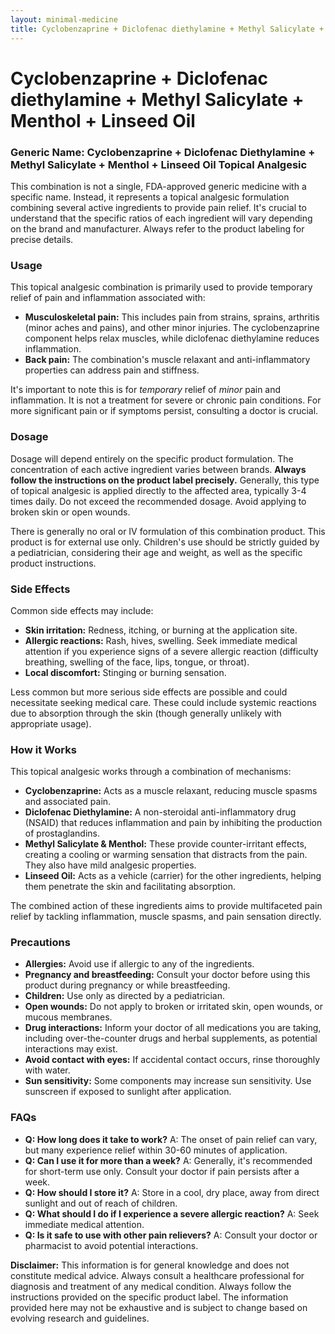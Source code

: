 ```yaml
---
layout: minimal-medicine
title: Cyclobenzaprine + Diclofenac diethylamine + Methyl Salicylate + Menthol + Linseed Oil
---
```


# Cyclobenzaprine + Diclofenac diethylamine + Methyl Salicylate + Menthol + Linseed Oil
### Generic Name:  Cyclobenzaprine + Diclofenac Diethylamine + Methyl Salicylate + Menthol + Linseed Oil Topical Analgesic

This combination is not a single, FDA-approved generic medicine with a specific name. Instead, it represents a topical analgesic formulation combining several active ingredients to provide pain relief.  It's crucial to understand that the specific ratios of each ingredient will vary depending on the brand and manufacturer.  Always refer to the product labeling for precise details.


### Usage

This topical analgesic combination is primarily used to provide temporary relief of pain and inflammation associated with:

* **Musculoskeletal pain:** This includes pain from strains, sprains, arthritis (minor aches and pains), and other minor injuries. The cyclobenzaprine component helps relax muscles, while diclofenac diethylamine reduces inflammation.
* **Back pain:** The combination's muscle relaxant and anti-inflammatory properties can address pain and stiffness.


It's important to note this is for *temporary* relief of *minor* pain and inflammation. It is not a treatment for severe or chronic pain conditions.  For more significant pain or if symptoms persist, consulting a doctor is crucial.


### Dosage

Dosage will depend entirely on the specific product formulation. The concentration of each active ingredient varies between brands.  **Always follow the instructions on the product label precisely.**  Generally, this type of topical analgesic is applied directly to the affected area, typically 3-4 times daily.  Do not exceed the recommended dosage.  Avoid applying to broken skin or open wounds.  

There is generally no oral or IV formulation of this combination product. This product is for external use only.  Children's use should be strictly guided by a pediatrician, considering their age and weight, as well as the specific product instructions.


### Side Effects

Common side effects may include:

* **Skin irritation:**  Redness, itching, or burning at the application site.
* **Allergic reactions:**  Rash, hives, swelling.  Seek immediate medical attention if you experience signs of a severe allergic reaction (difficulty breathing, swelling of the face, lips, tongue, or throat).
* **Local discomfort:**  Stinging or burning sensation.


Less common but more serious side effects are possible and could necessitate seeking medical care. These could include systemic reactions due to absorption through the skin (though generally unlikely with appropriate usage).


### How it Works

This topical analgesic works through a combination of mechanisms:

* **Cyclobenzaprine:** Acts as a muscle relaxant, reducing muscle spasms and associated pain.
* **Diclofenac Diethylamine:** A non-steroidal anti-inflammatory drug (NSAID) that reduces inflammation and pain by inhibiting the production of prostaglandins.
* **Methyl Salicylate & Menthol:** These provide counter-irritant effects, creating a cooling or warming sensation that distracts from the pain. They also have mild analgesic properties.
* **Linseed Oil:** Acts as a vehicle (carrier) for the other ingredients, helping them penetrate the skin and facilitating absorption.


The combined action of these ingredients aims to provide multifaceted pain relief by tackling inflammation, muscle spasms, and pain sensation directly.


### Precautions

* **Allergies:** Avoid use if allergic to any of the ingredients.
* **Pregnancy and breastfeeding:** Consult your doctor before using this product during pregnancy or while breastfeeding.
* **Children:** Use only as directed by a pediatrician.
* **Open wounds:** Do not apply to broken or irritated skin, open wounds, or mucous membranes.
* **Drug interactions:**  Inform your doctor of all medications you are taking, including over-the-counter drugs and herbal supplements, as potential interactions may exist.
* **Avoid contact with eyes:** If accidental contact occurs, rinse thoroughly with water.
* **Sun sensitivity:** Some components may increase sun sensitivity. Use sunscreen if exposed to sunlight after application.


### FAQs

* **Q: How long does it take to work?** A:  The onset of pain relief can vary, but many experience relief within 30-60 minutes of application.
* **Q: Can I use it for more than a week?** A:  Generally, it's recommended for short-term use only.  Consult your doctor if pain persists after a week.
* **Q:  How should I store it?** A: Store in a cool, dry place, away from direct sunlight and out of reach of children.
* **Q: What should I do if I experience a severe allergic reaction?** A: Seek immediate medical attention.
* **Q:  Is it safe to use with other pain relievers?** A: Consult your doctor or pharmacist to avoid potential interactions.



**Disclaimer:** This information is for general knowledge and does not constitute medical advice. Always consult a healthcare professional for diagnosis and treatment of any medical condition.  Always follow the instructions provided on the specific product label.  The information provided here may not be exhaustive and is subject to change based on evolving research and guidelines.
